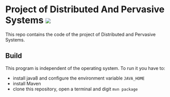# Project of Distributed And Pervasive Systems ![](https://travis-ci.org/micheleantonazzi/distributed-and-pervasive-systems.svg?branch=master)

This repo contains the code of the project of Distributed and Pervasive Systems.

## Build
This program is independent of the operating system. To run it you have to:
* install java8 and configure the environment variable `JAVA_HOME`
* install Maven
* clone this repository, open a terminal and digit `mvn package`
